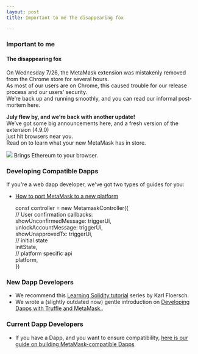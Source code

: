 ```yaml
---
layout: post
title: Important to me The disappearing fox

---
```


### Important to me
#### The disappearing fox
On Wednesday 7/26, the MetaMask extension was mistakenly removed from the Chrome store for several hours.   
As most of our users are on Chrome, this caused trouble for our release process and our users’ security.   
We’re back up and running smoothly, and you can read our informal post-mortem here.  
<!--
<img src="https://cdn-images-1.medium.com/max/800/1*O7Wnq_15OYStkdUAEKJnAA.png">
-->


**July flew by, and we’re back with another update!**  
We’ve got some big announcements here, and a fresh version of the extension (4.9.0)   
just hit browsers near you.   
Read on to learn what your new MetaMask has in store.

<img src="https://metamask.io/img/metamask.png">  
Brings Ethereum to your browser.

### Developing Compatible Dapps  
If you're a web dapp developer, we've got two types of guides for you:

 - [How to port MetaMask to a new platform](https://github.com/MetaMask/metamask-extension/blob/develop/docs/porting_to_new_environment.md "new platform")    

    const controller = new MetamaskController({  
    // User confirmation callbacks:  
    showUnconfirmedMessage: triggerUi,  
    unlockAccountMessage: triggerUi,  
    showUnapprovedTx: triggerUi,  
    // initial state  
    initState,  
    // platform specific api  
    platform,  
})  




### New Dapp Developers  
  - We recommend this [Learning Solidity tutorial](https://karl.tech/learning-solidity-part-1-deploy-a-contract/ "tutorial")
 series by Karl Floersch.
  - We wrote a (slightly outdated now) gentle introduction on [Developing Dapps with Truffle and MetaMask.](https://medium.com/metamask/developing-ethereum-dapps-with-truffle-and-metamask-aa8ad7e363ba "Developing").

### Current Dapp Developers  
  - If you have a Dapp, and you want to ensure compatibility, [here is our guide on building MetaMask-compatible Dapps](https://github.com/MetaMask/faq/blob/master/DEVELOPERS.md "here")
